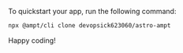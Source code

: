 To quickstart your app, run the following command: 

```bash
npx @ampt/cli clone devopsick623060/astro-ampt
```

Happy coding!